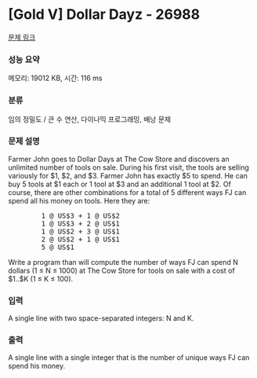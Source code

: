 # [Gold V] Dollar Dayz - 26988 

[문제 링크](https://www.acmicpc.net/problem/26988) 

### 성능 요약

메모리: 19012 KB, 시간: 116 ms

### 분류

임의 정밀도 / 큰 수 연산, 다이나믹 프로그래밍, 배낭 문제

### 문제 설명

<p>Farmer John goes to Dollar Days at The Cow Store and discovers an unlimited number of tools on sale. During his first visit, the tools are selling variously for <span>$</span>1, <span>$</span>2, and <span>$</span>3. Farmer John has exactly <span>$</span>5 to spend. He can buy 5 tools at <span>$</span>1 each or 1 tool at <span>$</span>3 and an additional 1 tool at <span>$</span>2. Of course, there are other combinations for a total of 5 different ways FJ can spend all his money on tools. Here they are:</p>

<pre>        1 @ US$3 + 1 @ US$2
        1 @ US$3 + 2 @ US$1
        1 @ US$2 + 3 @ US$1
        2 @ US$2 + 1 @ US$1
        5 @ US$1
</pre>

<p>Write a program than will compute the number of ways FJ can spend N dollars (1 ≤ N ≤ 1000) at The Cow Store for tools on sale with a cost of <span>$</span>1..<span>$</span>K (1 ≤ K ≤ 100).</p>

### 입력 

 <p>A single line with two space-separated integers: N and K.</p>

### 출력 

 <p>A single line with a single integer that is the number of unique ways FJ can spend his money.</p>

